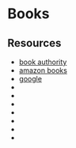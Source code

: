 # Books

## Resources

- [book authority](https://bookauthority.org/)
- [amazon books](https://amazon.com)
- [google](google)
- []()
- []()
- []()
- []()
- []()
- []()
- []()
